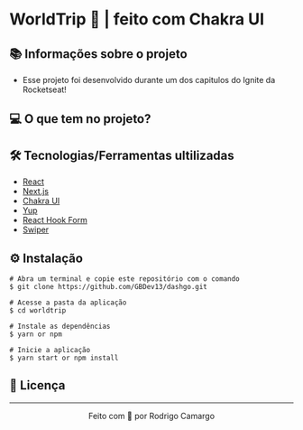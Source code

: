 # WorldTrip 💜 |  feito com Chakra UI


## 📚 Informações sobre o projeto

* Esse projeto foi desenvolvido durante um dos capitulos do Ignite da Rocketseat! 



## 💻 O que tem no projeto?


## 🛠️ Tecnologias/Ferramentas ultilizadas

* [React](https://pt-br.reactjs.org/E)
* [Next.js](https://nextjs.org/)
* [Chakra UI](https://chakra-ui.com/)
* [Yup](https://github.com/jquense/yup)
* [React Hook Form](https://react-hook-form.com/)
* [Swiper](https://swiperjs.com/react)




## ⚙️ Instalação
```
# Abra um terminal e copie este repositório com o comando
$ git clone https://github.com/GBDev13/dashgo.git
```

```
# Acesse a pasta da aplicação
$ cd worldtrip

# Instale as dependências
$ yarn or npm

# Inicie a aplicação
$ yarn start or npm install

```


## 📝 Licença


---

<p align="center">Feito com 💙 por Rodrigo Camargo</p>


